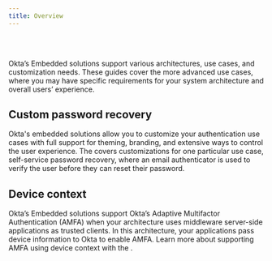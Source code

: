 ```yaml
---
title: Overview
---
```


<ApiLifecycle access="ie" /><br>
<ApiLifecycle access="Limited GA" /><br>

Okta’s Embedded solutions support various architectures, use cases, and customization needs. These guides cover the more advanced use cases, where you may have specific requirements for your system architecture and overall users’ experience.

## Custom password recovery

Okta's embedded solutions allow you to customize your authentication use cases with full support for theming, branding, and extensive ways to control the user experience. The <StackSnippet snippet="customsspr" inline /> covers customizations for one particular use case, self-service password recovery, where an email authenticator is used to verify the user before they can reset their password.

## Device context

Okta’s Embedded solutions support Okta’s Adaptive Multifactor Authentication (AMFA) when your architecture uses middleware server-side applications as trusted clients. In this architecture, your applications pass device information to Okta to enable AMFA. Learn more about supporting AMFA using device context with the <StackSnippet snippet="devicecontext" inline /> .
